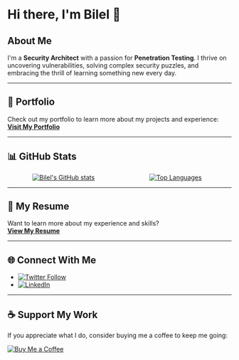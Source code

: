 # Hi there, I'm Bilel 👋  

## About Me

I'm a <strong>Security Architect</strong> with a passion for <strong>Penetration Testing</strong>. I thrive on uncovering vulnerabilities, solving complex security puzzles, and embracing the thrill of learning something new every day.

---

## 🌟 Portfolio

Check out my portfolio to learn more about my projects and experience:  
[**Visit My Portfolio**](https://secnnet.github.io/BilelPortfolio/)

---

## 📊 GitHub Stats

<p align="center">
  <div style="display:flex; justify-content:center">
    <a href="https://github.com/secnnet" style="flex:1; text-align:center">
      <img src="https://github-readme-stats.vercel.app/api?username=secnnet&show_icons=true&theme=radical" alt="Bilel's GitHub stats">
    </a>
    <a href="https://github.com/secnnet" style="flex:1; text-align:center">
      <img src="https://github-readme-stats.vercel.app/api/top-langs/?username=secnnet&layout=compact&theme=radical" alt="Top Languages">
    </a>
  </div>
</p>

---

## 📄 My Resume

Want to learn more about my experience and skills?  
[**View My Resume**](./Resume.pdf)

---

## 🌐 Connect With Me

- [![Twitter Follow](https://img.shields.io/twitter/follow/bilel_here?style=social)](https://twitter.com/bilel_here)
- [![LinkedIn](https://img.shields.io/badge/LinkedIn-Connect-blue?logo=linkedin&logoColor=white)](https://www.linkedin.com/in/graineb/)

---

## ☕ Support My Work

If you appreciate what I do, consider buying me a coffee to keep me going:

[![Buy Me a Coffee](https://img.shields.io/static/v1?label=Buy%20Me%20a%20Coffee&message=ibil3l&color=FF813F&logo=buy-me-a-coffee&logoColor=white)](https://www.buymeacoffee.com/iBil3l)
